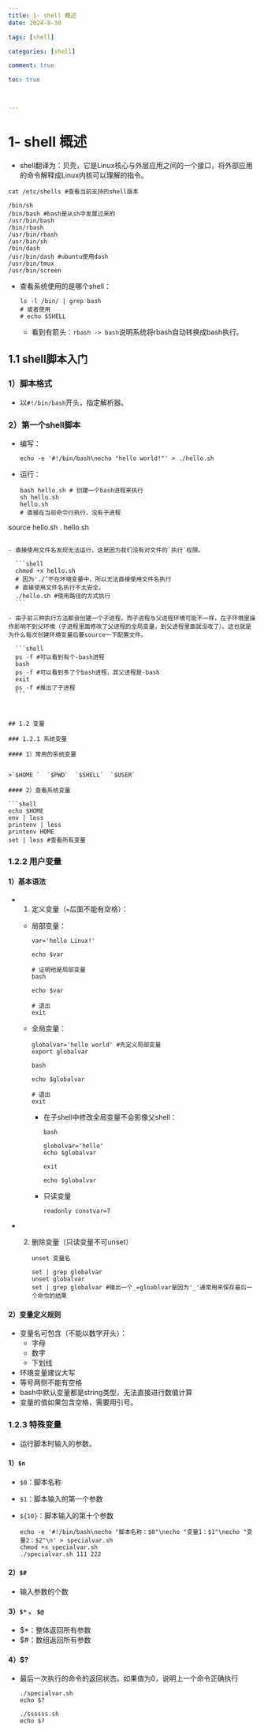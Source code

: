 ```yaml
---
title: 1- shell 概述
date: 2024-8-30

tags: [shell]

categories: [shell]

comment: true

toc: true



---
```


#

<!--more-->

# 1- shell 概述

- shell翻译为：贝壳，它是Linux核心与外层应用之间的一个接口，将外部应用的命令解释成Linux内核可以理解的指令。

```shell
cat /etc/shells #查看当前支持的shell版本
```

```shell
/bin/sh
/bin/bash #bash是从sh中发展过来的
/usr/bin/bash
/bin/rbash
/usr/bin/rbash
/usr/bin/sh
/bin/dash
/usr/bin/dash #ubuntu使用dash
/usr/bin/tmux
/usr/bin/screen
```



- 查看系统使用的是哪个shell：

  ```shell
  ls -l /bin/ | grep bash
  # 或者使用
  # echo $SHELL
  ```

  - 看到有箭头：`rbash -> bash`说明系统将rbash自动转换成bash执行。

    

## 1.1 shell脚本入门

### 1）脚本格式

- 以`#!/bin/bash`开头，指定解析器。

### 2）第一个shell脚本

- 编写：

    ```shell
    echo -e '#!/bin/bash\necho "hello world!"' > ./hello.sh
    ```

- 运行：

  ```shell
  bash hello.sh # 创建一个bash进程来执行
  sh hello.sh
  hello.sh
  # 直接在当前命令行执行，没有子进程
source hello.sh
  . hello.sh
  ```
  
  - 直接使用文件名发现无法运行，这是因为我们没有对文件的`执行`权限。
  
    ```shell
    chmod +x hello.sh
    # 因为'./’不在环境变量中，所以无法直接使用文件名执行
    # 直接使用文件名执行不太安全。
    ./hello.sh #使用路径的方式执行
    ```
  
  - 由于前三种执行方法都会创建一个子进程，而子进程与父进程环境可能不一样，在子环境里操作影响不到父环境（子进程里面修改了父进程的全局变量，到父进程里面就没改了）。这也就是为什么每次创建环境变量后要source一下配置文件。
  
    ```shell
    ps -f #可以看到有个-bash进程
    bash
    ps -f #可以看到多了个bash进程，其父进程是-bash
    exit
    ps -f #推出了子进程
    ```
  
    

## 1.2 变量

### 1.2.1 系统变量

#### 1）常用的系统变量


>`$HOME `  `$PWD`  `$SHELL`  `$USER`

#### 2）查看系统变量

```shell
echo $HOME
env | less
printenv | less
printenv HOME
set | less #查看所有变量
```



### 1.2.2 用户变量

#### 1）基本语法

- 1. 定义变量（`=`后面不能有空格）：

  - 局部变量：

    ```shell
    var='hello Linux!'
    ```

    ```shell
    echo $var
    
    # 证明他是局部变量
    bash
    
    echo $var
    
    # 退出
    exit
    ```

  - 全局变量：

    ```
    globalvar='hello world' #先定义局部变量
    export globalvar
    ```

    ```shell
    bash
    
    echo $globalvar
    
    # 退出
    exit
    ```

    - 在子shell中修改全局变量不会影像父shell：

      ```shell
      bash
      
      globalvar='hello'
      echo $globalvar
      
      exit
      
      echo $globalvar
      ```

    - 只读变量

      ```shell
      readonly constvar=7
      ```

      

- 2. 删除变量（只读变量不可unset）

     ```shell
     unset 变量名
     ```

     ```shell
     set | grep globalvar
     unset globalvar
     set | grep globalvar #输出一个_=gloablvar是因为'_'通常用来保存最后一个命令的结果
     ```
     
     

#### 2）变量定义规则

- 变量名可包含（不能以数字开头）：
  - 字母
  - 数字
  - 下划线
- 环境变量建议大写
- 等号两侧不能有空格
- bash中默认变量都是string类型，无法直接进行数值计算
- 变量的值如果包含空格，需要用引号。

### 1.2.3 特殊变量

- 运行脚本时输入的参数。

#### 1）`$n`

- `$0`：脚本名称

- `$1`：脚本输入的第一个参数

- `${10}`：脚本输入的第十个参数

  ```shell
  echo -e '#!/bin/bash\necho "脚本名称：$0"\necho "变量1：$1"\necho "变量2：$2"\n' > specialvar.sh
  chmod +x specialvar.sh
  ./specialvar.sh 111 222
  ```

#### 2）`$#`

- 输入参数的个数

#### 3）`$*`   、   `$@`

- $*：整体返回所有参数
- $#：数组返回所有参数

#### 4）$?

- 最后一次执行的命令的返回状态。如果值为0，说明上一个命令正确执行

  ```shell
  ./specialvar.sh
  echo $?
  
  ./ssssss.sh
  echo $?
  ```

  
